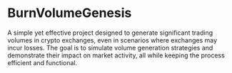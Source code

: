 # BurnVolumeGenesis
A simple yet effective project designed to generate significant trading volumes in crypto exchanges, even in scenarios where exchanges may incur losses. The goal is to simulate volume generation strategies and demonstrate their impact on market activity, all while keeping the process efficient and functional.

